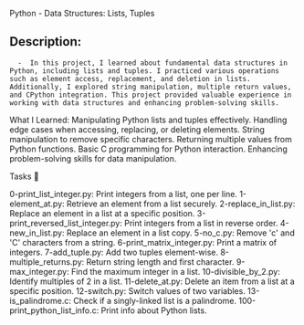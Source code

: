 Python - Data Structures: Lists, Tuples

## Description:
      -  In this project, I learned about fundamental data structures in Python, including lists and tuples. I practiced various operations such as element access, replacement, and deletion in lists. Additionally, I explored string manipulation, multiple return values, and CPython integration. This project provided valuable experience in working with data structures and enhancing problem-solving skills.

What I Learned:
Manipulating Python lists and tuples effectively.
Handling edge cases when accessing, replacing, or deleting elements.
String manipulation to remove specific characters.
Returning multiple values from Python functions.
Basic C programming for Python interaction.
Enhancing problem-solving skills for data manipulation.



Tasks 📃

0-print_list_integer.py: Print integers from a list, one per line.
1-element_at.py: Retrieve an element from a list securely.
2-replace_in_list.py: Replace an element in a list at a specific position.
3-print_reversed_list_integer.py: Print integers from a list in reverse order.
4-new_in_list.py: Replace an element in a list copy.
5-no_c.py: Remove 'c' and 'C' characters from a string.
6-print_matrix_integer.py: Print a matrix of integers.
7-add_tuple.py: Add two tuples element-wise.
8-multiple_returns.py: Return string length and first character.
9-max_integer.py: Find the maximum integer in a list.
10-divisible_by_2.py: Identify multiples of 2 in a list.
11-delete_at.py: Delete an item from a list at a specific position.
12-switch.py: Switch values of two variables.
13-is_palindrome.c: Check if a singly-linked list is a palindrome.
100-print_python_list_info.c: Print info about Python lists.
